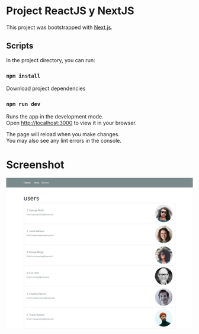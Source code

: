 # Project ReactJS y NextJS 

This project was bootstrapped with [Next.js](https://nextjs.org/).

## Scripts

In the project directory, you can run:

### `npm install`

Download project dependencies

### `npm run dev`

Runs the app in the development mode.\
Open [http://localhost:3000](http://localhost:3000) to view it in your browser.

The page will reload when you make changes.\
You may also see any lint errors in the console.

# Screenshot
![](appNextJS.png)



